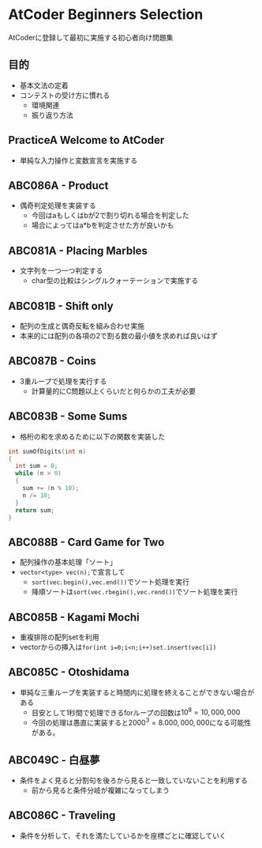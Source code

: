 # AtCoder Beginners Selection

AtCoderに登録して最初に実施する初心者向け問題集

## 目的

- 基本文法の定着
- コンテストの受け方に慣れる
  - 環境関連
  - 振り返り方法

## PracticeA Welcome to AtCoder

- 単純な入力操作と変数宣言を実施する

## ABC086A - Product

- 偶奇判定処理を実装する
  - 今回はaもしくはbが2で割り切れる場合を判定した
  - 場合によってはa*bを判定させた方が良いかも

## ABC081A - Placing Marbles

- 文字列を一つ一つ判定する
  - char型の比較はシングルクォーテーションで実施する

## ABC081B - Shift only

- 配列の生成と偶奇反転を組み合わせ実施
- 本来的には配列の各項の2で割る数の最小値を求めれば良いはず

## ABC087B - Coins

- 3重ループで処理を実行する
  - 計算量的にC問題以上くらいだと何らかの工夫が必要

## ABC083B - Some Sums

- 格桁の和を求めるために以下の関数を実装した

```c++
int sumOfDigits(int n)
{
  int sum = 0;
  while (n > 0)
  {
    sum += (n % 10);
    n /= 10;
  }
  return sum;
}
```

## ABC088B - Card Game for Two

- 配列操作の基本処理「ソート」
- `vector<type> vec(n);`で宣言して
  - `sort(vec.begin(),vec.end())`でソート処理を実行
  - 降順ソートは`sort(vec.rbegin(),vec.rend())`でソート処理を実行

## ABC085B - Kagami Mochi

- 重複排除の配列setを利用
- vectorからの挿入は`for(int i=0;i<n;i++)set.insert(vec[i])`

## ABC085C - Otoshidama

- 単純な三重ループを実装すると時間内に処理を終えることができない場合がある
  - 目安として1秒間で処理できるforループの回数は$10^8 = 10,000,000$
  - 今回の処理は愚直に実装すると$2000^3=8.000,000,000$になる可能性がある。

## ABC049C - 白昼夢

- 条件をよく見ると分割句を後ろから見ると一致していないことを利用する
  - 前から見ると条件分岐が複雑になってしまう

## ABC086C - Traveling

- 条件を分析して、それを満たしているかを座標ごとに確認していく

